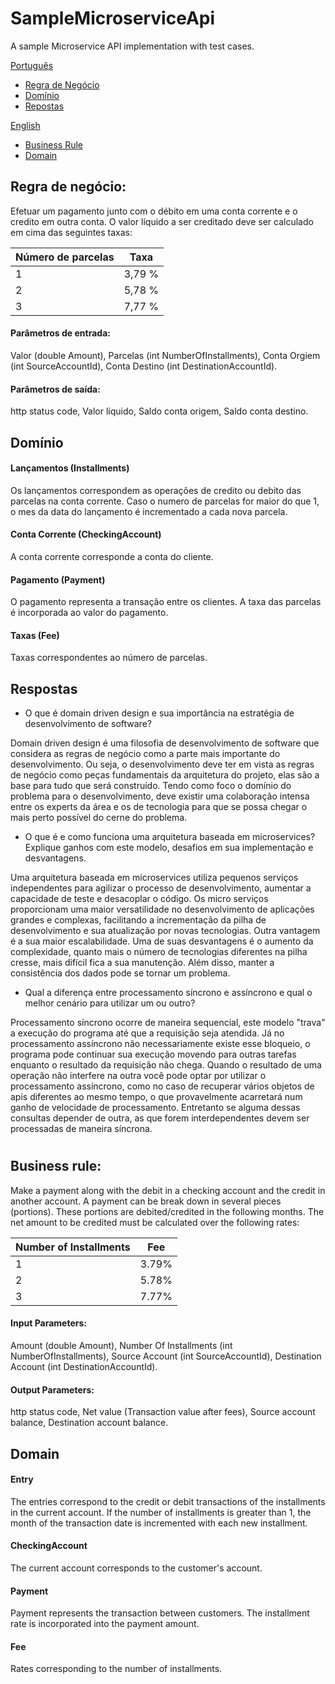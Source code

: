 # SampleMicroserviceApi

A sample Microservice API implementation with test cases.

[Português](#regra-de-negócio)
- [Regra de Negócio](#regra-de-negócio)
- [Domínio](#domínio)
- [Repostas](#respostas)

[English](#business-rule)
- [Business Rule](#business-rule)
- [Domain](#domain)

## Regra de negócio:
Efetuar um pagamento junto com o débito em uma conta corrente e o credito em outra conta.
O valor líquido a ser creditado deve ser calculado em cima das seguintes taxas:


Número de parcelas | Taxa
------------- | -------------
1  | 3,79 %
2  | 5,78 %
3  | 7,77 %

#### Parâmetros de entrada:
Valor (double Amount),
Parcelas (int NumberOfInstallments),
Conta Orgiem (int SourceAccountId),
Conta Destino (int DestinationAccountId).

#### Parâmetros de saída:
http status code,
Valor líquido,
Saldo conta origem,
Saldo conta destino.

## Domínio
#### Lançamentos (Installments)
Os lançamentos correspondem as operações de credito ou debito das parcelas na conta corrente. Caso o numero de parcelas for maior
do que 1, o mes da data do lançamento é incrementado a cada nova parcela.   
#### Conta Corrente (CheckingAccount)
A conta corrente corresponde a conta do cliente.
#### Pagamento (Payment)
O pagamento representa a transação entre os clientes. A taxa das parcelas é incorporada ao valor do pagamento.
#### Taxas (Fee)
Taxas correspondentes ao número de parcelas.

## Respostas
 - O que é domain driven design e sua importância na estratégia de desenvolvimento de software?
 
Domain driven design é uma filosofia de desenvolvimento de software que considera as regras de negócio como a parte mais importante do desenvolvimento. Ou seja, o desenvolvimento deve ter em vista as regras de negócio como peças fundamentais da arquitetura do projeto, elas são a base para tudo que será construído. Tendo como foco o domínio do problema para o desenvolvimento, deve existir uma colaboração intensa entre os experts da área e os de tecnologia para que se possa chegar o mais perto possível do cerne do problema.

- O que é e como funciona uma arquitetura baseada em microservices? Explique ganhos com este modelo, desafios em sua implementação e desvantagens.

Uma arquitetura baseada em microservices utiliza pequenos serviços independentes para agilizar o processo de desenvolvimento, aumentar a capacidade de teste e desacoplar o código. Os micro serviços proporcionam uma maior versatilidade no desenvolvimento de aplicações grandes e complexas, facilitando a incrementação da pilha de desenvolvimento e sua atualização por novas tecnologias. Outra vantagem é a sua maior escalabilidade. Uma de suas desvantagens é o aumento da complexidade, quanto mais o número de tecnologias diferentes na pilha cresse, mais difícil fica a sua manutenção. Além disso, manter a consistência dos dados pode se tornar um problema. 

- Qual a diferença entre processamento síncrono e assíncrono e qual o melhor cenário para utilizar um ou outro? 

Processamento síncrono ocorre de maneira sequencial, este modelo "trava" a execução do programa até que a requisição seja atendida. Já no processamento assíncrono não necessariamente existe esse bloqueio, o programa pode continuar sua execução movendo para outras tarefas enquanto o resultado da requisição não chega. Quando o resultado de uma operação não interfere na outra você pode optar por utilizar o processamento assíncrono, como no caso de recuperar vários objetos de apis diferentes ao mesmo tempo, o que provavelmente acarretará num ganho de velocidade de processamento. Entretanto se alguma dessas consultas depender de outra, as que forem interdependentes devem ser processadas de maneira síncrona.

#
## Business rule:
Make a payment along with the debit in a checking account and the credit in another account.
A payment can be break down in several pieces (portions). These portions are debited/credited in the following months.
The net amount to be credited must be calculated over the following rates:

Number of Installments | Fee 
------------- | -------------
1 | 3.79%
2 | 5.78%
3 | 7.77%

#### Input Parameters:
Amount (double Amount),
Number Of Installments (int NumberOfInstallments),
Source Account (int SourceAccountId),
Destination Account (int DestinationAccountId).

#### Output Parameters:
http status code,
Net value (Transaction value after fees),
Source account balance,
Destination account balance.

## Domain
#### Entry
The entries correspond to the credit or debit transactions of the installments in the current account. If the number of installments is greater
than 1, the month of the transaction date is incremented with each new installment.
#### CheckingAccount
The current account corresponds to the customer's account.
#### Payment 
Payment represents the transaction between customers. The installment rate is incorporated into the payment amount.
#### Fee 
Rates corresponding to the number of installments.

		
			

